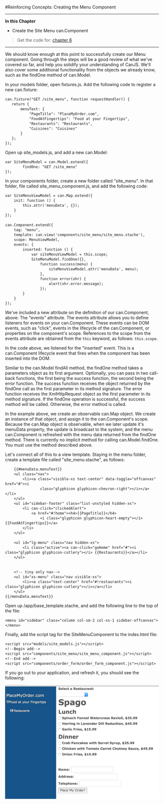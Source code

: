 #Reinforcing Concepts: Creating the Menu Component

- - - -
**In this Chapter**
 - Create the Site Menu can.Component

> Get the code for: [chapter 6](https://github.com/joe-crick/UpAndRunningWithCanJS/tree/master/PlaceMyOrder/chapter_6)

- - -

We should know enough at this point to successfully create our Menu component. Going through the steps will be a good review of what we've covered so far, and help you solidify your understanding of CanJS. We'll also cover some additional functionality from the objects we already know, such as the findOne method of can.Model.

In your models folder, open fixtures.js. Add the following code to register a new can.fixture:

	can.fixture("GET /site_menu", function requestHandler() {
       return {
           menuText: {
               "PageTitle": "PlaceMyOrder.com",
               "FoodAtFingertips": "Food at your Fingertips",
               "Restaurants": "Restaurants",
               "Cuisines": "Cuisines"
           }
       };
    });

Open up site_models.js, and add a new can.Model:

    var SiteMenuModel = can.Model.extend({
            findOne: "GET /site_menu"
    });

In your components folder, create a new folder called "site_menu". In that folder, file called site_menu_component.js, and add the following code:

	var SiteMenuViewModel = can.Map.extend({
        init: function () {
            this.attr('menuData', {});
        }
    });

    can.Component.extend({
        tag: "menu",
        template: can.view('components/site_menu/site_menu.stache'),
        scope: MenuViewModel,
        events: {
            inserted: function () {
                var siteMenuViewModel = this.scope;
                SiteMenuModel.findOne({},
                    function success(menu) {
                        siteMenuViewModel.attr('menuData', menu);
                    },
                    function error(xhr) {
                        alert(xhr.error.message);
                    });
            }
        }
    });

We've included a new attribute on the definition of our can.Component, above: The "events" attribute. The events attribute allows you to define listeners for events on your can.Component. These events can be DOM events, such as "click", events in the lifecycle of the can.Component, or properties on the component's scope. References to the scope from the events attribute are obtained from the `this` keyword, as follows: `this.scope`.

In the code above, we listened for the "inserted" event. This is a can.Component lifecycle event that fires when the component has been inserted into the DOM.

Similar to the can.Model findAll method, the findOne method takes a parameters object as its first argument. Optionally, you can pass in two call-back functions, the first being the success function, the second being the error function. The success function receives the object returned by the findOne call as the first parameter in its method signature. The error function receives the XmlHttpRequest object as the first parameter in its method signature. If the findOne operation is successful, the success method will be called. Otherwise, the error method is called.

In the example above, we create an observable can.Map object. We create an instance of that object, and assign it to the can.Component's scope. Because the can.Map object is observable, when we later update it's menuData property, the update is broadcast to the system, and the menu can.Component is refreshed with the menu data returned from the findOne method. There is currently no implicit method for calling can.Model.findOne. You must use the method described above.

Let's connect all of this to a view template. Staying in the menu folder, create a template file called "site_menu.stache", as follows:

        {{#menuData.menuText}}
        <ul class="nav">
            <li><a class="visible-xs text-center" data-toggle="offcanvas" href="#"><i
                    class="glyphicon glyphicon-chevron-right"></i></a></li>
        </ul>
        <ul id="sidebar-footer" class="list-unstyled hidden-xs">
            <li can-click="clickedAlert">
                <a href="#!home"><h4>{{PageTitle}}</h4>
                    <i class="glyphicon glyphicon-heart-empty"></i>{{FoodAtFingertips}}</a>
            </li>
        </ul>

        <ul id="lg-menu" class="nav hidden-xs">
            <li class="active"><a can-click="goHome" href="#"><i class="glyphicon glyphicon-cutlery"></i> {{Restaurants}}</a></li>
        </ul>


        <!-- tiny only nav-->
        <ul id="xs-menu" class="nav visible-xs">
            <li><a class="text-center" href="#!restaurants"><i class="glyphicon glyphicon-cutlery"></i></a></li>
        </ul>
    {{/menuData.menuText}}

Open up /app/base_template.stache, and add the following line to the top of the file:

	<menu id="sidebar" class="column col-sm-2 col-xs-1 sidebar-offcanvas"></menu>

Finally, add the script tag for the SiteMenuComponent to the index.html file:

    <script src="models/site_models.js"></script>
    <!--Begin add-->
    <script src="components/site_menu/site_menu_component.js"></script>
    <!--End add-->
    <script src="components/order_form/order_form_component.js"></script>

If you go out to your application, and refresh it, you should see the following:

![](images/6_reinforcing_concepts/MenuComponentAdded.png)
